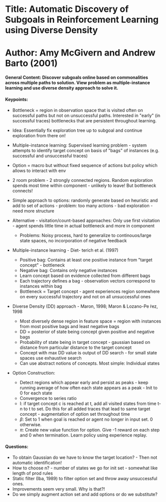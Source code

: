 # Title: Automatic Discovery of Subgoals in Reinforcement Learning using Diverse Density

# Author: Amy McGivern and Andrew Barto (2001)

#### General Content: Discover subgoals online based on commonalities across multiple paths to solution. View problem as multiple-instance learning and use diverse density approach to solve it.


#### Keypoints: 
	
* Bottleneck = region in observation space that is visited often on successful paths but not on unsuccessful paths. Interested in "early" (in successful traces) bottlenecks that are persistent throughout learning.
* Idea: Essentially fix exploration tree up to subgoal and continue exploration from there on!
* Multiple-instance learning: Supervised learning problem - system attempts to identify target concept on basis of "bags" of instances (e.g. successful and unsuccessful traces)
* Option = macro but without fixed sequence of actions but policy which allows to interact with env
* 2 room problem - 2 strongly connected regions. Random exploration spends most time within component - unlikely to leave! But bottleneck connects!
* Simple approach to options: randomly generate based on heuristic and add to set of actions - problem: too many actions - bad exploration - need more structure
* Alternative - visitation/count-based approaches: Only use first visitation - agent spends little time in actual bottleneck and more in component
	* Problems: Noisy process, hard to generalize to continouos/large state spaces, no incorporation of negative feedback

* Multiple-instance learning - Diet-terich et al. (1997)
	* Positive bag: Contains at least one positive instance from "target concept" - bottleneck
	* Negative bag: Contains only negative instances
	* Learn concept based on evidence collected from different bags
	* Each trajectory defines a bag - observation vectors correspond to instances within bag
	* Bottleneck = Target concept - agent experiences region somewhere on every successful trajectory and not on all unsuccessful ones

* Diverse Density (DD) approach - Maron, 1998; Maron & Lozano-Pe ́rez, 1998
	* Most diversely dense region in feature space = region with instances from most positive bags and least negative bags
	* DD = posterior of state being concept given positive and negative bags
	* Probability of state being in target concept - gaussian based on distance from particular distance to the target concept
	* Concept with max DD value is output of DD search - for small state spaces use exhaustive search
	* Can use abstract notions of concepts. Most simple: Individual states

* Option Construction:
	* Detect regions which appear early and persist as peaks - keep running average of how often each state appears as a peak - Init to 0 for each state
	* Convergence to series ratio
	* I: if target concept c is reached at t, add all visited states from time t-n to t to set. Do this for all added traces that lead to same target concept - augmentation of option set throughout time
	* $\beta$: Set to 1 when goal is reached or agent no longer in input set. 0 otherwise.
	* $\pi$: Create new value function for option. Give -1 reward on each step and 0 when termination. Learn policy using experience replay.   

#### Questions: 

* To obtain Gaussian do we have to know the target location? - Then not automatic identification!
* How to choose n? - number of states we go for init set - somewhat like length of prod rules
* Static filter (Iba, 1989) to filter option set and throw away unsuccessful ones.
* Improvements seem very small. Why is that?!
* Do we simply augment action set and add options or do we substitute?